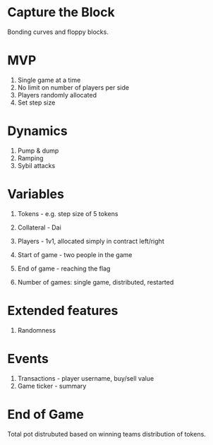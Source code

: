 # Capture the Block
Bonding curves and floppy blocks.

# MVP

1. Single game at a time
2. No limit on number of players per side
3. Players randomly allocated
4. Set step size

# Dynamics

1. Pump & dump
2. Ramping
3. Sybil attacks

# Variables

1. Tokens - e.g. step size of 5 tokens
2. Collateral - Dai
3. Players - 1v1, allocated simply in contract left/right
4. Start of game - two people in the game
5. End of game - reaching the flag

6. Number of games: single game, distributed, restarted

# Extended features

1. Randomness 

# Events

1. Transactions - player username, buy/sell value 
2. Game ticker - summary

# End of Game

Total pot distrubuted based on winning teams distribution of tokens.
